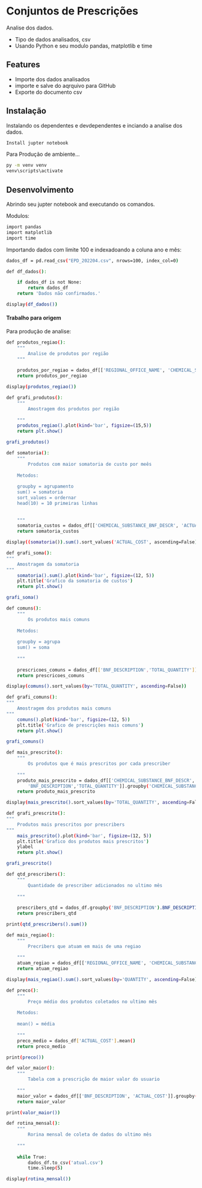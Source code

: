 # Conjuntos de Prescrições

Analise dos dados.

- Tipo de dados analisados, csv
- Usando Python e seu modulo pandas, matplotlib e time


## Features

- Importe dos dados analisados
- importe e salve do aqrquivo para GitHub
- Exporte do documento csv

## Instalação

Instalando os dependentes e devdependentes e inciando a analise dos dados.

```sh
Install jupter notebook
```

Para Produção de ambiente...

```sh
py -m venv venv
venv\scripts\activate
```

## Desenvolvimento

Abrindo seu jupter notebook and executando os comandos.

Modulos:

```sh
import pandas
import matplotlib
import time
```

Importando dados com limite 100 e indexadoando a coluna ano e mês:

```sh
dados_df = pd.read_csv("EPD_202204.csv", nrows=100, index_col=0)
```

```sh
def df_dados():

    if dados_df is not None:         
        return dados_df
    return 'Dados não confirmados.'

display(df_dados())
```
#### Trabalho para origem

Para produção de analise:

```sh
def produtos_regiao():
    """
        Analise de produtos por região
    """
    
    produtos_por_regiao = dados_df[['REGIONAL_OFFICE_NAME', 'CHEMICAL_SUBSTANCE_BNF_DESCR', 'TOTAL_QUANTITY']].groupby(['REGIONAL_OFFICE_NAME', 'CHEMICAL_SUBSTANCE_BNF_DESCR']).sum()
    return produtos_por_regiao

display(produtos_regiao())
```

```sh
def grafi_produtos():
    """
        Amostragem dos produtos por região
    
    """
    produtos_regiao().plot(kind='bar', figsize=(15,5))
    return plt.show()

grafi_produtos()
```

```sh
def somatoria():
    """
        Produtos com maior somatoria de custo por meês
    
    Metodos:
    
    groupby = agrupamento
    sum() = somatoria
    sort_values = ordernar 
    head(10) = 10 primeiras linhas
    
    
    """
    somatoria_custos = dados_df[['CHEMICAL_SUBSTANCE_BNF_DESCR', 'ACTUAL_COST']].groupby('CHEMICAL_SUBSTANCE_BNF_DESCR')
    return somatoria_custos

display((somatoria()).sum().sort_values('ACTUAL_COST', ascending=False).head(10))
```

```sh
def grafi_soma():
"""
    Amostragem da somatoria
"""
    somatoria().sum().plot(kind='bar', figsize=(12, 5))
    plt.title('Grafico da somatoria de custos')
    return plt.show()

grafi_soma()
```

```sh
def comuns():
    """
        Os produtos mais comuns
        
    Metodos:
    
    groupby = agrupa
    sum() = soma 
    
    """
    
    prescricoes_comuns = dados_df[['BNF_DESCRIPTION','TOTAL_QUANTITY']].groupby('BNF_DESCRIPTION').sum()
    return prescricoes_comuns

display(comuns().sort_values(by='TOTAL_QUANTITY', ascending=False))
```

```sh
def grafi_comuns():
"""
    Amostragem dos produtos mais comuns
"""
    comuns().plot(kind='bar', figsize=(12, 5))
    plt.title('Grafico de prescrições mais comuns')
    return plt.show()

grafi_comuns()
```

```sh
def mais_prescrito():
    """
        Os produtos que é mais prescritos por cada prescriber
    
    """
    produto_mais_prescrito = dados_df[['CHEMICAL_SUBSTANCE_BNF_DESCR', 
        'BNF_DESCRIPTION','TOTAL_QUANTITY']].groupby('CHEMICAL_SUBSTANCE_BNF_DESCR').sum()
    return produto_mais_prescrito

display(mais_prescrito().sort_values(by='TOTAL_QUANTITY', ascending=False))
```

```sh
def grafi_prescrito():
"""
    Produtos mais prescritos por prescribers
"""
    mais_prescrito().plot(kind='bar', figsize=(12, 5))
    plt.title('Grafico dos produtos mais prescritos')
    ylabel
    return plt.show()

grafi_prescrito()
```

```sh
def qtd_prescribers():
    """
        Quantidade de prescriber adicionados no ultimo mês
    
    """
    
    prescribers_qtd = dados_df.groupby('BNF_DESCRIPTION').BNF_DESCRIPTION.count()
    return prescribers_qtd

print(qtd_prescribers().sum())
```

```sh
def mais_regiao():
    """
        Precribers que atuam em mais de uma regiao
    
    """
    atuam_regiao = dados_df[['REGIONAL_OFFICE_NAME', 'CHEMICAL_SUBSTANCE_BNF_DESCR', 'QUANTITY']].groupby(['REGIONAL_OFFICE_NAME', 'QUANTITY'])
    return atuam_regiao

display(mais_regiao().sum().sort_values(by='QUANTITY', ascending=False))
```

```sh
def preco():
    """
        Preço médio dos produtos coletados no ultimo mês
        
    Metodos:
    
    mean() = média
    
    """
    preco_medio = dados_df['ACTUAL_COST'].mean()
    return preco_medio

print(preco())
```

```sh
def valor_maior():
    """
        Tabela com a prescrição de maior valor do usuario
    
    """
    maior_valor = dados_df[['BNF_DESCRIPTION', 'ACTUAL_COST']].groupby('BNF_DESCRIPTION').sum().max()
    return maior_valor

print(valor_maior())
```

```sh
def rotina_mensal():
    """
        Rorina mensal de coleta de dados do ultimo mês
    
    """
    
    while True:
        dados_df.to_csv('atual.csv')
        time.sleep(5)

display(rotina_mensal())
```
